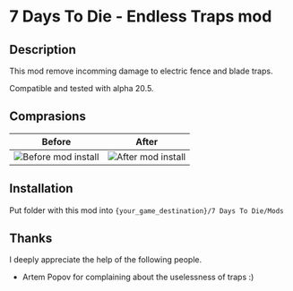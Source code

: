 # 7 Days To Die - Endless Traps mod

## Description

This mod remove incomming damage to electric fence and blade traps.

Compatible and tested with alpha 20.5.

## Comprasions

| Before | After |
| ------ | ----- |
|<img src="./before.gif" alt="Before mod install"/>|<img src="./after.gif" alt="After mod install"/>|


## Installation

Put folder with this mod into `{your_game_destination}/7 Days To Die/Mods`

## Thanks

I deeply appreciate the help of the following people.

- Artem Popov for complaining about the uselessness of traps :)